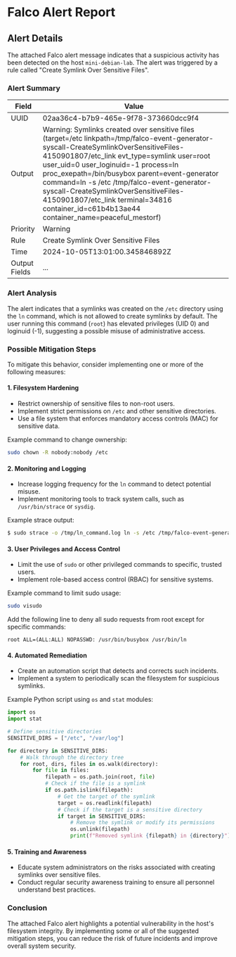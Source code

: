 **Falco Alert Report**
=======================

**Alert Details**
----------------

The attached Falco alert message indicates that a suspicious activity has been detected on the host `mini-debian-lab`. The alert was triggered by a rule called "Create Symlink Over Sensitive Files".

### Alert Summary

| **Field** | **Value** |
| --- | --- |
| UUID | 02aa36c4-b7b9-465e-9f78-373660dcc9f4 |
| Output | Warning: Symlinks created over sensitive files (target=/etc linkpath=/tmp/falco-event-generator-syscall-CreateSymlinkOverSensitiveFiles-4150901807/etc_link evt_type=symlink user=root user_uid=0 user_loginuid=-1 process=ln proc_exepath=/bin/busybox parent=event-generator command=ln -s /etc /tmp/falco-event-generator-syscall-CreateSymlinkOverSensitiveFiles-4150901807/etc_link terminal=34816 container_id=c61b4b13ae44 container_name=peaceful_mestorf) |
| Priority | Warning |
| Rule | Create Symlink Over Sensitive Files |
| Time | 2024-10-05T13:01:00.345846892Z |
| Output Fields | ... |

### Alert Analysis

The alert indicates that a symlinks was created on the `/etc` directory using the `ln` command, which is not allowed to create symlinks by default. The user running this command (`root`) has elevated privileges (UID 0) and loginuid (-1), suggesting a possible misuse of administrative access.

### Possible Mitigation Steps

To mitigate this behavior, consider implementing one or more of the following measures:

#### 1. Filesystem Hardening

*   Restrict ownership of sensitive files to non-root users.
*   Implement strict permissions on `/etc` and other sensitive directories.
*   Use a file system that enforces mandatory access controls (MAC) for sensitive data.

Example command to change ownership:
```bash
sudo chown -R nobody:nobody /etc
```
#### 2. Monitoring and Logging

*   Increase logging frequency for the `ln` command to detect potential misuse.
*   Implement monitoring tools to track system calls, such as `/usr/bin/strace` or `sysdig`.

Example strace output:
```bash
$ sudo strace -o /tmp/ln_command.log ln -s /etc /tmp/falco-event-generator-syscall-CreateSymlinkOverSensitiveFiles-4150901807/etc_link
```
#### 3. User Privileges and Access Control

*   Limit the use of `sudo` or other privileged commands to specific, trusted users.
*   Implement role-based access control (RBAC) for sensitive systems.

Example command to limit sudo usage:
```bash
sudo visudo
```

Add the following line to deny all sudo requests from root except for specific commands:
```
root ALL=(ALL:ALL) NOPASSWD: /usr/bin/busybox /usr/bin/ln
```
#### 4. Automated Remediation

*   Create an automation script that detects and corrects such incidents.
*   Implement a system to periodically scan the filesystem for suspicious symlinks.

Example Python script using `os` and `stat` modules:
```python
import os
import stat

# Define sensitive directories
SENSITIVE_DIRS = ["/etc", "/var/log"]

for directory in SENSITIVE_DIRS:
    # Walk through the directory tree
    for root, dirs, files in os.walk(directory):
        for file in files:
            filepath = os.path.join(root, file)
            # Check if the file is a symlink
            if os.path.islink(filepath):
                # Get the target of the symlink
                target = os.readlink(filepath)
                # Check if the target is a sensitive directory
                if target in SENSITIVE_DIRS:
                    # Remove the symlink or modify its permissions
                    os.unlink(filepath)
                    print(f"Removed symlink {filepath} in {directory}")
```
#### 5. Training and Awareness

*   Educate system administrators on the risks associated with creating symlinks over sensitive files.
*   Conduct regular security awareness training to ensure all personnel understand best practices.

### Conclusion

The attached Falco alert highlights a potential vulnerability in the host's filesystem integrity. By implementing some or all of the suggested mitigation steps, you can reduce the risk of future incidents and improve overall system security.